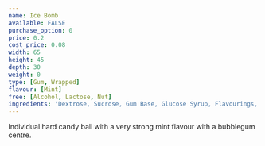 ```yaml
---
name: Ice Bomb
available: FALSE
purchase_option: 0
price: 0.2
cost_price: 0.08
width: 65
height: 45
depth: 30
weight: 0
type: [Gum, Wrapped]
flavour: [Mint]
free: [Alcohol, Lactose, Nut]
ingredients: 'Dextrose, Sucrose, Gum Base, Glucose Syrup, Flavourings, Colours:  E171, E133; Glazing Agents: Carnauba Wax; Antioxidant: E321'
---
```

Individual hard candy ball with a very strong mint flavour with a bubblegum centre.